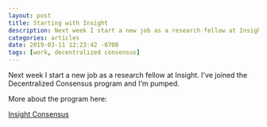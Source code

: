 ```yaml
---
layout: post
title: Starting with Insight
description: Next week I start a new job as a research fellow at Insight. I've joined the Decentralized Consensus program and I'm pumped.
categories: articles
date: 2019-03-11 12:23:42 -0700
tags: [work, decentralized consensus]
---
```

Next week I start a new job as a research fellow at Insight. I've joined the Decentralized Consensus program and I'm pumped.

More about the program here:

[Insight Consensus](https://www.insightconsensus.com/)
